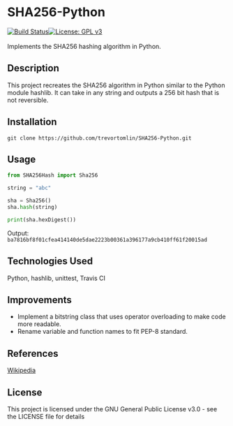 # SHA256-Python

[![Build Status](https://travis-ci.com/trevortomlin/SHA256-Python.svg?branch=main)](https://travis-ci.com/trevortomlin/SHA256-Python)[![License: GPL v3](https://img.shields.io/badge/License-GPLv3-blue.svg)](https://www.gnu.org/licenses/gpl-3.0)\
\
Implements the SHA256 hashing algorithm in Python.

## Description

This project recreates the SHA256 algorithm in Python similar to the Python module hashlib. It can take in any string and outputs a 256 bit hash that is not reversible.

## Installation

`
git clone https://github.com/trevortomlin/SHA256-Python.git
`

## Usage

```python
from SHA256Hash import Sha256

string = "abc"

sha = Sha256()
sha.hash(string)

print(sha.hexDigest())
```

Output:
`
ba7816bf8f01cfea414140de5dae2223b00361a396177a9cb410ff61f20015ad
`

## Technologies Used

Python, hashlib, unittest, Travis CI

## Improvements

- Implement a bitstring class that uses operator overloading to make code more readable.
- Rename variable and function names to fit PEP-8 standard.

## References

[Wikipedia](https://en.wikipedia.org/wiki/SHA-2)

## License

This project is licensed under the GNU General Public License v3.0 - see the LICENSE file for details

